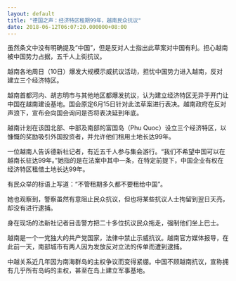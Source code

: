 ```yaml
---
layout: default
title: "德国之声：经济特区租期99年，越南民众抗议"
date: 2018-06-12T06:07:20.000000+08:00
---
```


虽然条文中没有明确提及“中国”，但是反对人士指出此草案对中国有利。担心越南被中国势力占据，五千人上街抗议。

越南各地周日（10日）爆发大规模示威抗议活动，担忧中国势力进入越南，反对建立三个经济特区。

越南首都河内、胡志明市与其他地区都爆发抗议，认为建立经济特区无异于开门让中国在越南建设基地。国会原定6月15日针对此法草案进行表决。越南政府在反对声浪下，宣布会向国会询问是否将表决延到年底。

越南计划在该国北部、中部及南部的富国岛（Phu Quoc）设立三个经济特区，以慷慨的奖励吸引外国投资者，并允许他们租用土地长达99年。

一位越南人告诉德新社记者，有近五千人参与集会游行。“我们不希望中国可以在越南长驻达99年。”她指的是在法案中其中一条，在特定前提下，中国企业有权在经济特区租借土地长达99年。

有民众举的标语上写道：“不管租期多久都不要租给中国”。

她也观察到，警察虽然有意阻止民众抗议，但也将某些抗议人士拘留到翌日天亮，却没有进行逮捕。

身在现场的法新社记者目击警方把二十多位抗议民众拖走，强制他们坐上巴士。

越南是一个一党独大的共产党国家，法律中禁止示威抗议。越南官方媒体报导，在此前一天，南部城市有两人因为发放反对立法的传单而遭到逮捕。

中越关系近几年因为南海群岛的主权争议而变得紧绷。中国不顾越南抗议，宣称拥有几乎所有岛屿的主权，甚至在岛上建立军事基地。

